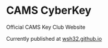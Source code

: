# CAMS CyberKey

Official CAMS Key Club Website

Currently published at [wsh32.github.io](http://wsh32.github.io)
